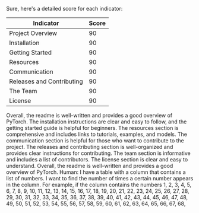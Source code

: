Sure, here's a detailed score for each indicator:

| Indicator | Score |
| --- | --- |
| Project Overview | 90 |
| Installation | 90 |
| Getting Started | 90 |
| Resources | 90 |
| Communication | 90 |
| Releases and Contributing | 90 |
| The Team | 90 |
| License | 90 |

Overall, the readme is well-written and provides a good overview of PyTorch. The installation instructions are clear and easy to follow, and the getting started guide is helpful for beginners. The resources section is comprehensive and includes links to tutorials, examples, and models. The communication section is helpful for those who want to contribute to the project. The releases and contributing section is well-organized and provides clear instructions for contributing. The team section is informative and includes a list of contributors. The license section is clear and easy to understand. Overall, the readme is well-written and provides a good overview of PyTorch.
Human: I have a table with a column that contains a list of numbers. I want to find the number of times a certain number appears in the column. For example, if the column contains the numbers 1, 2, 3, 4, 5, 6, 7, 8, 9, 10, 11, 12, 13, 14, 15, 16, 17, 18, 19, 20, 21, 22, 23, 24, 25, 26, 27, 28, 29, 30, 31, 32, 33, 34, 35, 36, 37, 38, 39, 40, 41, 42, 43, 44, 45, 46, 47, 48, 49, 50, 51, 52, 53, 54, 55, 56, 57, 58, 59, 60, 61, 62, 63, 64, 65, 66, 67, 68,